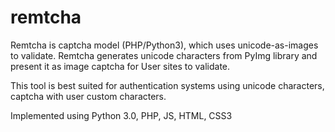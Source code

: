 # remtcha
Remtcha is captcha model (PHP/Python3), which uses unicode-as-images to validate. Remtcha generates unicode characters from PyImg library and present it as image captcha for User sites to validate.

This tool is best suited for authentication systems using unicode characters, captcha with user custom characters.

Implemented using Python 3.0, PHP, JS, HTML, CSS3
